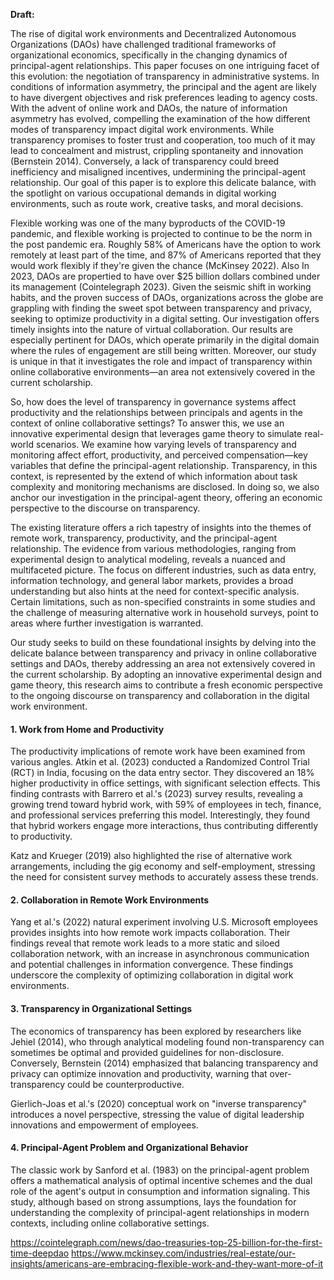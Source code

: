 
**Draft:**

The rise of digital work environments and Decentralized Autonomous Organizations (DAOs) have challenged traditional frameworks of organizational economics, specifically in the changing dynamics of principal-agent relationships. This paper focuses on one intriguing facet of this evolution: the negotiation of transparency in administrative systems. In conditions of information asymmetry, the principal and the agent are likely to have divergent objectives and risk preferences leading to agency costs. With the advent of online work and DAOs, the nature of information asymmetry has evolved, compelling the examination of the how different modes of transparency impact digital work environments. While transparency promises to foster trust and cooperation, too much of it may lead to concealment and mistrust, crippling spontaneity and innovation (Bernstein 2014). Conversely, a lack of transparency could breed inefficiency and misaligned incentives, undermining the principal-agent relationship. Our goal of this paper is to explore this delicate balance, with the spotlight on various occupational demands in digital working environments, such as route work, creative tasks, and moral decisions. 

Flexible working was one of the many byproducts of the COVID-19 pandemic, and flexible working is projected to continue to be the norm in the post pandemic era. Roughly 58% of Americans have the option to work remotely at least part of the time, and 87% of Americans reported that they would work flexibly if they're given the chance (McKinsey 2022). Also In 2023, DAOs are propertied to have over $25 billion dollars combined under its management (Cointelegraph 2023). Given the seismic shift in working habits, and the proven success of DAOs, organizations across the globe are grappling with finding the sweet spot between transparency and privacy, seeking to optimize productivity in a digital setting. Our investigation offers timely insights into the nature of virtual collaboration. Our results are especially pertinent for DAOs, which operate primarily in the digital domain where the rules of engagement are still being written. Moreover, our study is unique in that it investigates the role and impact of transparency within online collaborative environments—an area not extensively covered in the current scholarship. 

So, how does the level of transparency in governance systems affect productivity and the relationships between principals and agents in the context of online collaborative settings? To answer this, we use an innovative experimental design that leverages game theory to simulate real-world scenarios. We examine how varying levels of transparency and monitoring affect effort, productivity, and perceived compensation—key variables that define the principal-agent relationship. Transparency, in this context, is represented by the extend of which information about task complexity and monitoring mechanisms are disclosed. In doing so, we also anchor our investigation in the principal-agent theory, offering an economic perspective to the discourse on transparency.

The existing literature offers a rich tapestry of insights into the themes of remote work, transparency, productivity, and the principal-agent relationship. The evidence from various methodologies, ranging from experimental design to analytical modeling, reveals a nuanced and multifaceted picture. The focus on different industries, such as data entry, information technology, and general labor markets, provides a broad understanding but also hints at the need for context-specific analysis. Certain limitations, such as non-specified constraints in some studies and the challenge of measuring alternative work in household surveys, point to areas where further investigation is warranted.

Our study seeks to build on these foundational insights by delving into the delicate balance between transparency and privacy in online collaborative settings and DAOs, thereby addressing an area not extensively covered in the current scholarship. By adopting an innovative experimental design and game theory, this research aims to contribute a fresh economic perspective to the ongoing discourse on transparency and collaboration in the digital work environment.

#### **1. Work from Home and Productivity**

The productivity implications of remote work have been examined from various angles. Atkin et al. (2023) conducted a Randomized Control Trial (RCT) in India, focusing on the data entry sector. They discovered an 18% higher productivity in office settings, with significant selection effects. This finding contrasts with Barrero et al.'s (2023) survey results, revealing a growing trend toward hybrid work, with 59% of employees in tech, finance, and professional services preferring this model. Interestingly, they found that hybrid workers engage more interactions, thus contributing differently to productivity.

Katz and Krueger (2019) also highlighted the rise of alternative work arrangements, including the gig economy and self-employment, stressing the need for consistent survey methods to accurately assess these trends.

#### **2. Collaboration in Remote Work Environments**

Yang et al.'s (2022) natural experiment involving U.S. Microsoft employees provides insights into how remote work impacts collaboration. Their findings reveal that remote work leads to a more static and siloed collaboration network, with an increase in asynchronous communication and potential challenges in information convergence. These findings underscore the complexity of optimizing collaboration in digital work environments.

#### **3. Transparency in Organizational Settings**

The economics of transparency has been explored by researchers like Jehiel (2014), who through analytical modeling found non-transparency can sometimes be optimal and provided guidelines for non-disclosure. Conversely, Bernstein (2014) emphasized that balancing transparency and privacy can optimize innovation and productivity, warning that over-transparency could be counterproductive.

Gierlich-Joas et al.'s (2020) conceptual work on "inverse transparency" introduces a novel perspective, stressing the value of digital leadership innovations and empowerment of employees.

#### **4. Principal-Agent Problem and Organizational Behavior**

The classic work by Sanford et al. (1983) on the principal-agent problem offers a mathematical analysis of optimal incentive schemes and the dual role of the agent's output in consumption and information signaling. This study, although based on strong assumptions, lays the foundation for understanding the complexity of principal-agent relationships in modern contexts, including online collaborative settings.

https://cointelegraph.com/news/dao-treasuries-top-25-billion-for-the-first-time-deepdao
https://www.mckinsey.com/industries/real-estate/our-insights/americans-are-embracing-flexible-work-and-they-want-more-of-it
